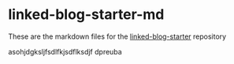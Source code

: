 # linked-blog-starter-md
These are the markdown files for the [linked-blog-starter](https://github.com/matthewwong525/linked-blog-starter) repository


asohjdgksljfsdlfkjsdflksdjf dpreuba